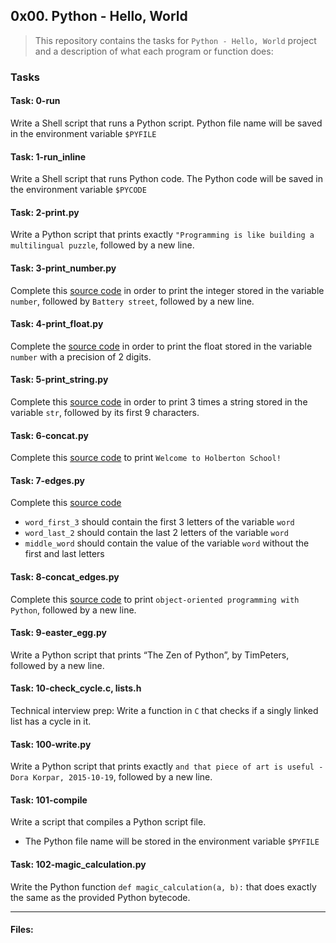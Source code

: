## 0x00. Python - Hello, World

> This repository contains the tasks for `Python - Hello, World` project and a description of what each program or function does:

### Tasks

#### Task: 0-run
Write a Shell script that runs a Python script. Python file name will be saved in the environment variable `$PYFILE`

#### Task: 1-run_inline
Write a Shell script that runs Python code. The Python code will be saved in the environment variable `$PYCODE`

#### Task: 2-print.py
Write a Python script that prints exactly `"Programming is like building a multilingual puzzle`, followed by a new line.

#### Task: 3-print_number.py
Complete this [source code](https://github.com/holbertonschool/0x00.py/blob/master/3-print_number.py) in order to print the integer stored in the variable `number`, followed by `Battery street`, followed by a new line.

#### Task: 4-print_float.py
Complete the [source code](https://github.com/holbertonschool/0x00.py/blob/master/4-print_float.py) in order to print the float stored in the variable `number` with a precision of 2 digits.

#### Task: 5-print_string.py
Complete this [source code](https://github.com/holbertonschool/0x00.py/blob/master/5-print_string.py) in order to print 3 times a string stored in the variable `str`, followed by its first 9 characters.

#### Task: 6-concat.py
Complete this [source code](https://github.com/holbertonschool/0x00.py/blob/master/6-concat.py) to print `Welcome to Holberton School!`

#### Task: 7-edges.py
Complete this [source code](https://github.com/holbertonschool/0x00.py/blob/master/7-edges.py)
* `word_first_3` should contain the first 3 letters of the variable `word`
* `word_last_2` should contain the last 2 letters of the variable `word`
* `middle_word` should contain the value of the variable `word` without the first and last letters

#### Task: 8-concat_edges.py
Complete this [source code](https://github.com/holbertonschool/0x00.py/blob/master/8-concat_edges.py) to print `object-oriented programming with Python`, followed by a new line.

#### Task: 9-easter_egg.py
Write a Python script that prints “The Zen of Python”, by TimPeters, followed by a new line.

#### Task: 10-check_cycle.c, lists.h
Technical interview prep: Write a function in `C` that checks if a singly linked list has a cycle in it.

#### Task: 100-write.py
Write a Python script that prints exactly `and that piece of art is useful - Dora Korpar, 2015-10-19`, followed by a new line.

#### Task: 101-compile
Write a script that compiles a Python script file.
* The Python file name will be stored in the environment variable `$PYFILE`

#### Task: 102-magic_calculation.py
Write the Python function `def magic_calculation(a, b):` that does exactly the same as the provided Python bytecode.


___

#### Files:

